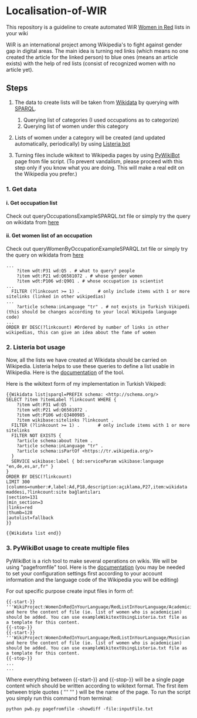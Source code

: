 # Localisation-of-WIR
This repository is a guideline to create automated WiR [Women in Red](https://en.wikipedia.org/wiki/Wikipedia:WikiProject_Women_in_Red/Redlist_index) lists in your wiki

WiR is an international project among Wikipedia's to fight against gender gap in digital areas. The main idea is turning red links (which means no one created the article for the linked person) to blue ones (means an article exists) with the help of red lists (consist of recognized women with no article yet). 

## Steps
1. The data to create lists will be taken from [Wikidata](https://wikidata.org) by querying with [SPARQL](https://en.wikipedia.org/wiki/SPARQL).
    1. Querying list of categories (I used occupations as to categorize)
    2. Querying list of women under this category 
2. Lists of women under a category will be created (and updated automatically, periodically) by using [Listeria bot](https://www.wikidata.org/wiki/Wikidata:Listeria)

3. Turning files include wikitext to Wikipedia pages by using [PyWikiBot]() page from file script. (To prevent vandalism, please proceed with this step only if you know what you are doing. This will make a real edit on the Wikipedia you prefer.)

### 1. Get data
#### i. Get occupation list
Check out queryOccupationsExampleSPARQL.txt file or simply try the query on wikidata from [here](https://w.wiki/zt4)
#### ii. Get women list of an occupation 
Check out queryWomenByOccupationExampleSPARQL.txt file or simply try the query on wikidata from [here](https://w.wiki/ztA)
```
...
    ?item wdt:P31 wd:Q5 . # what to query? people
    ?item wdt:P21 wd:Q6581072 . # whose gender women
    ?item wdt:P106 wd:Q901 . # whose occupation is scientist
...
  FILTER (?linkcount >= 1) .       # only include items with 1 or more sitelinks (linked in other wikipedias)
...
    ?article schema:inLanguage "tr" . # not exists in Turkish Vikipedi (this should be changes according to your local Wikipeda language code)
...
ORDER BY DESC(?linkcount) #Ordered by number of links in other wikipedias, this can give an idea about the fame of women
```
### 2. Listeria bot usage
Now, all the lists we have created at Wikidata should be carried on Wikipedia. Listeria helps to use these queries to define a list usable in Wikipedia. Here is the [documentation](https://www.wikidata.org/wiki/Template:Wikidata_list) of the tool.

Here is the wikitext form of my implementation in Turkish Vikipedi:
```
{{Wikidata list|sparql=PREFIX schema: <http://schema.org/>
SELECT ?item ?itemLabel ?linkcount WHERE {
    ?item wdt:P31 wd:Q5 .
    ?item wdt:P21 wd:Q6581072 .
    ?item wdt:P106 wd:Q3400985 .
    ?item wikibase:sitelinks ?linkcount .
  FILTER (?linkcount >= 1) .       # only include items with 1 or more sitelinks
  FILTER NOT EXISTS {
    ?article schema:about ?item .
    ?article schema:inLanguage "tr" .
    ?article schema:isPartOf <https://tr.wikipedia.org/>
  }
  SERVICE wikibase:label { bd:serviceParam wikibase:language "en,de,es,ar,fr" }
}
ORDER BY DESC(?linkcount)
LIMIT 300
|columns=number:#,label:Ad,P18,description:açıklama,P27,item:wikidata maddesi,?linkcount:site bağlantıları
|section=131
|min_section=3
|links=red
|thumb=128
|autolist=fallback
}}

{{Wikidata list end}}
```
### 3. PyWikiBot usage to create multiple files
PyWikiBot is a rich tool to make several operations on wikis. We will be using "pagefromfile" tool. Here is the [documentation](https://www.mediawiki.org/wiki/Manual:Pywikibot) (you may be needed to set your configuration settings first according to your account information and the language code of the Wikipedia you will be editing)

For out specific purpose create input files in form of:
```
{{-start-}}
'''WikiProject:WomenInRedInYourLanguage/RedListInYourLanguage/Academician''' and here the content of file (ie. list of women who is academician) should be added. You can use exampleWikitextUsingListeria.txt file as a template for this content.
{{-stop-}}
{{-start-}}
'''WikiProject:WomenInRedInYourLanguage/RedListInYourLanguage/Musician''' and here the content of file (ie. list of women who is academician) should be added. You can use exampleWikitextUsingListeria.txt file as a template for this content.
{{-stop-}}
...
...
```
Where everything between {{-start-}} and {{-stop-}} will be a single page content which should be written according to wikitext format. The first item between triple quotes ( \'\'\'  \'\'\' ) will be the name of the page. To run the script you simply run this command from terminal:
```
python pwb.py pagefromfile -showdiff -file:inputFile.txt
```


